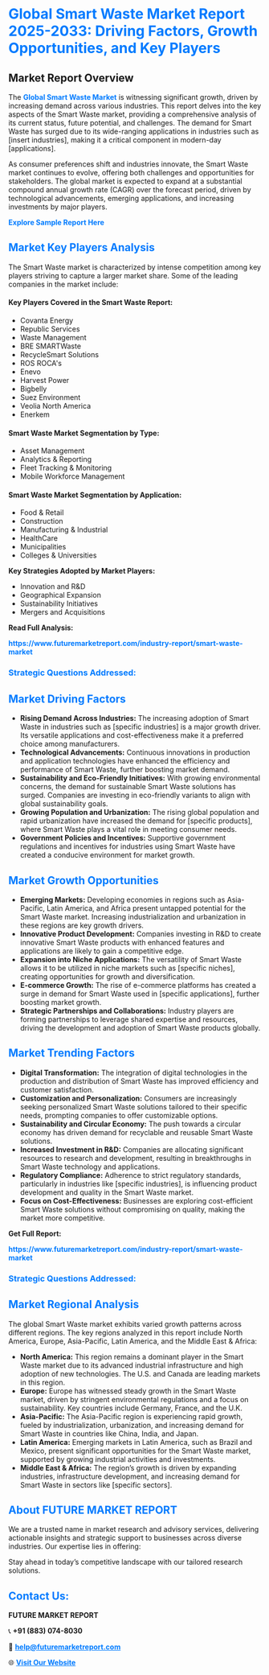 <h1 style="color: #007BFF;">Global Smart Waste Market Report 2025-2033: Driving Factors, Growth Opportunities, and Key Players</h1>

<section id="overview">
<h2>Market Report Overview</h2>
<p>The <a href="https://www.futuremarketreport.com/industry-report/smart-waste-market" style="color: #007BFF; text-decoration: none;"><strong>Global Smart Waste Market</strong></a> is witnessing significant growth, driven by increasing demand across various industries. This report delves into the key aspects of the Smart Waste market, providing a comprehensive analysis of its current status, future potential, and challenges. The demand for Smart Waste has surged due to its wide-ranging applications in industries such as [insert industries], making it a critical component in modern-day [applications].</p>
<p>As consumer preferences shift and industries innovate, the Smart Waste market continues to evolve, offering both challenges and opportunities for stakeholders. The global market is expected to expand at a substantial compound annual growth rate (CAGR) over the forecast period, driven by technological advancements, emerging applications, and increasing investments by major players.</p>
</section>

<section id="overview">
<p><a href="https://www.futuremarketreport.com/request-sample/reportId=105040" style="color: #007BFF; text-decoration: none;"><strong>Explore Sample Report Here</strong></a></p>
</section>

<section id="key-players">
<h2 style="color: #007BFF;">Market Key Players Analysis</h2>
<p>The Smart Waste market is characterized by intense competition among key players striving to capture a larger market share. Some of the leading companies in the market include:</p>
<h4>Key Players Covered in the Smart Waste Report:</h4>
<ul><li>Covanta Energy</li><li>Republic Services</li><li>Waste Management</li><li>BRE SMARTWaste</li><li>RecycleSmart Solutions</li><li>ROS ROCA&#039;s</li><li>Enevo</li><li>Harvest Power</li><li>Bigbelly</li><li>Suez Environment</li><li>Veolia North America</li><li>Enerkem</li></ul>
<h4>Smart Waste Market Segmentation by Type:</h4>
<ul><li>Asset Management</li><li>Analytics &amp; Reporting</li><li>Fleet Tracking &amp; Monitoring</li><li>Mobile Workforce Management</li></ul>

<h4>Smart Waste Market Segmentation by Application:</h4>
<ul><li>Food &amp; Retail</li><li>Construction</li><li>Manufacturing &amp; Industrial</li><li>HealthCare</li><li>Municipalities</li><li>Colleges &amp; Universities</li></ul>
<p><strong>Key Strategies Adopted by Market Players:</strong></p>
<ul>
<li>Innovation and R&D</li>
<li>Geographical Expansion</li>
<li>Sustainability Initiatives</li>
<li>Mergers and Acquisitions</li>
</ul>
</section>

<section>
<p><strong>Read Full Analysis: </strong></p><a href="https://www.futuremarketreport.com/industry-report/smart-waste-market" style="color: #007BFF; text-decoration: none;"><strong>https://www.futuremarketreport.com/industry-report/smart-waste-market</strong></a>
<h3 style="color: #007BFF;">Strategic Questions Addressed:</h3>
</section>

<section id="driving-factors">
<h2 style="color: #007BFF;">Market Driving Factors</h2>
<ul>
<li><strong>Rising Demand Across Industries:</strong> The increasing adoption of Smart Waste in industries such as [specific industries] is a major growth driver. Its versatile applications and cost-effectiveness make it a preferred choice among manufacturers.</li>
<li><strong>Technological Advancements:</strong> Continuous innovations in production and application technologies have enhanced the efficiency and performance of Smart Waste, further boosting market demand.</li>
<li><strong>Sustainability and Eco-Friendly Initiatives:</strong> With growing environmental concerns, the demand for sustainable Smart Waste solutions has surged. Companies are investing in eco-friendly variants to align with global sustainability goals.</li>
<li><strong>Growing Population and Urbanization:</strong> The rising global population and rapid urbanization have increased the demand for [specific products], where Smart Waste plays a vital role in meeting consumer needs.</li>
<li><strong>Government Policies and Incentives:</strong> Supportive government regulations and incentives for industries using Smart Waste have created a conducive environment for market growth.</li>
</ul>
</section>

<section id="growth-opportunities">
<h2 style="color: #007BFF;">Market Growth Opportunities</h2>
<ul>
<li><strong>Emerging Markets:</strong> Developing economies in regions such as Asia-Pacific, Latin America, and Africa present untapped potential for the Smart Waste market. Increasing industrialization and urbanization in these regions are key growth drivers.</li>
<li><strong>Innovative Product Development:</strong> Companies investing in R&D to create innovative Smart Waste products with enhanced features and applications are likely to gain a competitive edge.</li>
<li><strong>Expansion into Niche Applications:</strong> The versatility of Smart Waste allows it to be utilized in niche markets such as [specific niches], creating opportunities for growth and diversification.</li>
<li><strong>E-commerce Growth:</strong> The rise of e-commerce platforms has created a surge in demand for Smart Waste used in [specific applications], further boosting market growth.</li>
<li><strong>Strategic Partnerships and Collaborations:</strong> Industry players are forming partnerships to leverage shared expertise and resources, driving the development and adoption of Smart Waste products globally.</li>
</ul>
</section>

<section id="trending-factors">
<h2 style="color: #007BFF;">Market Trending Factors</h2>
<ul>
<li><strong>Digital Transformation:</strong> The integration of digital technologies in the production and distribution of Smart Waste has improved efficiency and customer satisfaction.</li>
<li><strong>Customization and Personalization:</strong> Consumers are increasingly seeking personalized Smart Waste solutions tailored to their specific needs, prompting companies to offer customizable options.</li>
<li><strong>Sustainability and Circular Economy:</strong> The push towards a circular economy has driven demand for recyclable and reusable Smart Waste solutions.</li>
<li><strong>Increased Investment in R&D:</strong> Companies are allocating significant resources to research and development, resulting in breakthroughs in Smart Waste technology and applications.</li>
<li><strong>Regulatory Compliance:</strong> Adherence to strict regulatory standards, particularly in industries like [specific industries], is influencing product development and quality in the Smart Waste market.</li>
<li><strong>Focus on Cost-Effectiveness:</strong> Businesses are exploring cost-efficient Smart Waste solutions without compromising on quality, making the market more competitive.</li>
</ul>
</section>

<section>
<p><strong>Get Full Report: </strong></p><a href="https://www.futuremarketreport.com/industry-report/smart-waste-market" style="color: #007BFF; text-decoration: none;"><strong>https://www.futuremarketreport.com/industry-report/smart-waste-market</strong></a>
<h3 style="color: #007BFF;">Strategic Questions Addressed:</h3>
</section>


<section id="regional-analysis">
<h2 style="color: #007BFF;">Market Regional Analysis</h2>
<p>The global Smart Waste market exhibits varied growth patterns across different regions. The key regions analyzed in this report include North America, Europe, Asia-Pacific, Latin America, and the Middle East & Africa:</p>
<ul>
<li><strong>North America:</strong> This region remains a dominant player in the Smart Waste market due to its advanced industrial infrastructure and high adoption of new technologies. The U.S. and Canada are leading markets in this region.</li>
<li><strong>Europe:</strong> Europe has witnessed steady growth in the Smart Waste market, driven by stringent environmental regulations and a focus on sustainability. Key countries include Germany, France, and the U.K.</li>
<li><strong>Asia-Pacific:</strong> The Asia-Pacific region is experiencing rapid growth, fueled by industrialization, urbanization, and increasing demand for Smart Waste in countries like China, India, and Japan.</li>
<li><strong>Latin America:</strong> Emerging markets in Latin America, such as Brazil and Mexico, present significant opportunities for the Smart Waste market, supported by growing industrial activities and investments.</li>
<li><strong>Middle East & Africa:</strong> The region’s growth is driven by expanding industries, infrastructure development, and increasing demand for Smart Waste in sectors like [specific sectors].</li>
</ul>
</section>

<footer>
<h2 style="color: #007BFF;">About FUTURE MARKET REPORT</h2>
<p>We are a trusted name in market research and advisory services, delivering actionable insights and strategic support to businesses across diverse industries. Our expertise lies in offering:</p>

<p>Stay ahead in today’s competitive landscape with our tailored research solutions.</p>

<h2 style="color: #007BFF;">Contact Us:</h2>
<p><strong>FUTURE MARKET REPORT</strong></p>
<p>📞 <strong>+91 (883) 074-8030</strong></p>
<p>📧 <strong><a href="mailto:help@futuremarketreport.com" style="color: #007BFF;">help@futuremarketreport.com</a></strong></p>
<p>🌐 <strong><a href="https://www.futuremarketreport.com/" style="color: #007BFF;">Visit Our Website</a></strong></p>
</footer>